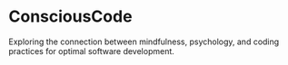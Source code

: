 # ConsciousCode
Exploring the connection between mindfulness, psychology, and coding practices for optimal software development.
